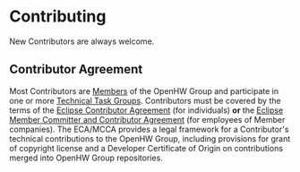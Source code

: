 <!--
Copyright 2024 OpenHW Group
SPDX-License-Identifier:Apache-2.0 WITH SHL-2.1
-->
# Contributing
New Contributors are always welcome.

## Contributor Agreement
Most Contributors are [Members](https://www.openhwgroup.org/membership/) of the
OpenHW Group and participate in one or more [Technical Task Groups](https://www.openhwgroup.org/working-groups/).
Contributors must be covered by the terms of the [Eclipse Contributor Agreement](https://www.eclipse.org/legal/ECA.php)
(for individuals) **or** the [Eclipse Member Committer and Contributor Agreement](https://www.eclipse.org/legal/committer_process/EclipseMemberCommitterAgreement.pdf)
(for employees of Member companies).
The ECA/MCCA provides a legal framework for a Contributor's technical contributions to the OpenHW Group,
including provisions for grant of copyright license and a Developer
Certificate of Origin on contributions merged into OpenHW Group repositories.
